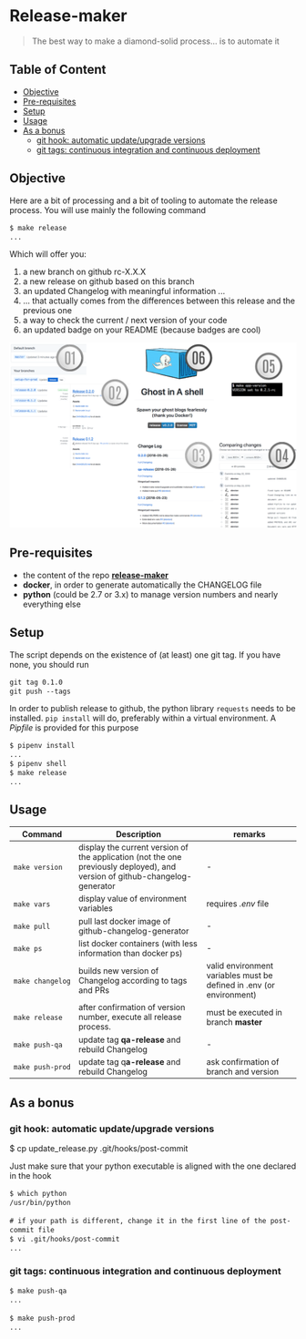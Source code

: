 Release-maker
=

> The best way to make a diamond-solid process... is to automate it

Table of Content
--

<!-- TOC -->

- [Objective](#objective)
- [Pre-requisites](#pre-requisites)
- [Setup](#setup)
- [Usage](#usage)
- [As a bonus](#as-a-bonus)
    - [git hook: automatic update/upgrade versions](#git-hook-automatic-updateupgrade-versions)
    - [git tags: continuous integration and continuous deployment](#git-tags-continuous-integration-and-continuous-deployment)

<!-- /TOC -->

## Objective 

Here are a bit of processing and a bit of tooling to automate the release process. You will use mainly the following command

    $ make release
    ...

Which will offer you:

1. a new branch on github rc-X.X.X
1. a new release on github based on this branch
1. an updated Changelog with meaningful information ...
1. ... that actually comes from the differences between this release and the previous one
1. a way to check the current / next version of your code
1. an updated badge on your README (because badges are cool)

![Result of release process](./assets/objective-numbered.png)

## Pre-requisites

- the content of the repo [**release-maker**](https://github.com/ebreton/release-maker)
- **docker**, in order to generate automatically the CHANGELOG file
- **python** (could be 2.7 or 3.x) to manage version numbers and nearly everything else

## Setup

The script depends on the existence of (at least) one git tag. If you have none, you should run

    git tag 0.1.0
    git push --tags

In order to publish release to github, the python library `requests` needs to be installed. `pip install` will do, preferably within a virtual environment. A *Pipfile* is provided for this purpose

    $ pipenv install
    ...
    $ pipenv shell
    $ make release
    ...

## Usage

Command | Description | remarks
---------|----------|----------
 `make version` | display the current version of the application (not the one previously deployed), and version of github-changelog-generator | -
 `make vars` | display value of environment variables | requires *.env* file
 `make pull` | pull last docker image of github-changelog-generator | -
 `make ps` | list docker containers (with less information than docker ps) | -
 <code>make&nbsp;changelog</code> | builds new version of Changelog according to tags and PRs | valid environment variables must be defined in .env (or environment)
 `make release` | after confirmation of version number, execute all release process. | must be executed in branch **master**
 `make push-qa` | update tag **qa-release** and rebuild Changelog | -
 `make push-prod` | update tag q**a-release** and rebuild Changelog | ask confirmation of branch and version

## As a bonus

### git hook: automatic update/upgrade versions

$ cp update_release.py .git/hooks/post-commit

Just make sure that your python executable is aligned with the one declared in the hook

    $ which python
    /usr/bin/python

    # if your path is different, change it in the first line of the post-commit file
    $ vi .git/hooks/post-commit
    ...

### git tags: continuous integration and continuous deployment

    $ make push-qa
    ...

    $ make push-prod
    ...
